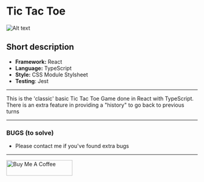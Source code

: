 # Tic Tac Toe

![Alt text](./public/ticTacToe.png?raw=true 'Tic Tac Toe')

## Short description

- **Framework:** React
- **Language:** TypeScript
- **Style:** CSS Module Stylsheet
- **Testing**: Jest

---

This is the 'classic' basic Tic Tac Toe Game done in React with TypeScript.  
There is an extra feature in providing a "history" to go back to previous turns

---

### BUGS (to solve)

- Please contact me if you've found extra bugs

---

<a href="https://www.buymeacoffee.com/doddle" target="_blank"><img src="https://cdn.buymeacoffee.com/buttons/default-orange.png" alt="Buy Me A Coffee" height="41" width="174"></a>
